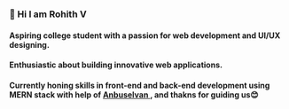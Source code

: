 ### 👋 Hi I am Rohith V 

#### Aspiring college student with a passion for web development and UI/UX designing. 

#### Enthusiastic about building innovative web applications. 

#### Currently honing skills in front-end and back-end development using MERN stack with  help of <a href="https://github.com/anburocky3">Anbuselvan </a>, and thakns for guiding us😊

